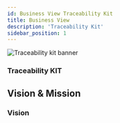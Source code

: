 ```yaml
---
id: Business View Traceability Kit
title: Business View
description: 'Traceability Kit'
sidebar_position: 1
---
```


![Traceability kit banner](@site/static/img/doc-traceability_header-minified.png)

### Traceability KIT
<!--
Business View of the Kit.
-->

<!-- !Mandatory! -->
## Vision & Mission

### Vision